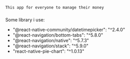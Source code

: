 ##
    This app for everyone to manage their money
###
Some library i use:
- "@react-native-community/datetimepicker": "^2.4.0"
- "@react-navigation/bottom-tabs": "^5.8.0"
- "@react-navigation/native": "^5.7.3"
- "@react-navigation/stack": "^5.9.0"
- "react-native-pie-chart": "^1.0.13"